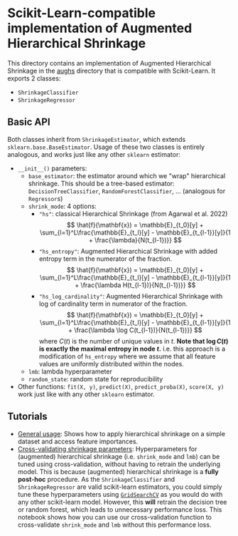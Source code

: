 # Scikit-Learn-compatible implementation of Augmented Hierarchical Shrinkage
This directory contains an implementation of Augmented Hierarchical Shrinkage in the [aughs](aughs) directory that is compatible with Scikit-Learn. It exports 2 classes:
- `ShrinkageClassifier`
- `ShrinkageRegressor`

## Basic API
Both classes inherit from `ShrinkageEstimator`, which extends `sklearn.base.BaseEstimator`.
Usage of these two classes is entirely analogous, and works just like any other `sklearn` estimator:
- `__init__()` parameters:
    - `base_estimator`: the estimator around which we "wrap" hierarchical shrinkage. This should be a tree-based estimator: `DecisionTreeClassifier`, `RandomForestClassifier`, ... (analogous for `Regressor`s)
    - `shrink_mode`: 4 options:
        - `"hs"`: classical Hierarchical Shrinkage (from Agarwal et al. 2022)
        $$
        \hat{f}(\mathbf{x}) = \mathbb{E}_{t_0}[y] + \sum_{l=1}^L\frac{\mathbb{E}_{t_l}[y] - \mathbb{E}_{t_{l-1}}[y]}{1 + \frac{\lambda}{N(t_{l-1})}}
        $$
        - `"hs_entropy"`: Augmented Hierarchical Shrinkage with added entropy term in the numerator of the fraction.
        $$
        \hat{f}(\mathbf{x}) = \mathbb{E}_{t_0}[y] + \sum_{l=1}^L\frac{\mathbb{E}_{t_l}[y] - \mathbb{E}_{t_{l-1}}[y]}{1 + \frac{\lambda H(t_{l-1})}{N(t_{l-1})}}
        $$
        - `"hs_log_cardinality"`: Augmented Hierarchical Shrinkage with log of cardinality term in numerator of the fraction.
        $$
        \hat{f}(\mathbf{x}) = \mathbb{E}_{t_0}[y] + \sum_{l=1}^L\frac{\mathbb{E}_{t_l}[y] - \mathbb{E}_{t_{l-1}}[y]}{1 + \frac{\lambda \log C(t_{l-1})}{N(t_{l-1})}}
        $$
        where $C(t)$ is the number of unique values in $t$. **Note that $\log C(t)$ is exactly the maximal entropy in node $t$.** i.e. this approach is a modification of `hs_entropy` where we assume that all feature values are uniformly distributed within the nodes.
    - `lmb`: lambda hyperparameter
    - `random_state`: random state for reproducibility
- Other functions: `fit(X, y)`, `predict(X)`, `predict_proba(X)`, `score(X, y)` work just like with any other `sklearn` estimator.

## Tutorials

- [General usage](notebooks/tutorial_general_usage.ipynb): Shows how to apply
hierarchical shrinkage on a simple dataset and access feature importances.
- [Cross-validating shrinkage parameters](notebooks/tutorial_shrinkage_cf.ipynb):
Hyperparameters for (augmented) hierarchical shrinkage (i.e. `shrink_mode` and
`lmb`) can be tuned using cross-validation, without having to retrain the
underlying model. This is because (augmented) hierarchical shrinkage is a
**fully post-hoc** procedure. As the `ShrinkageClassifier` and
`ShrinkageRegressor` are valid scikit-learn estimators, you could simply tune
these hyperparameters using [`GridSearchCV`](https://scikit-learn.org/stable/modules/generated/sklearn.model_selection.GridSearchCV.html) as you would do with any other scikit-learn
model. However, this **will** retrain the decision tree or random forest, which
leads to unnecessary performance loss. This notebook shows how you can use our
cross-validation function to cross-validate `shrink_mode` and `lmb` without
this performance loss.